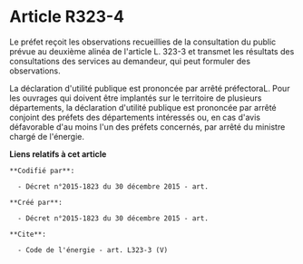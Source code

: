 # Article R323-4

Le préfet reçoit les observations recueillies de la consultation du public prévue au deuxième alinéa de l'article L. 323-3 et
transmet les résultats des consultations des services au demandeur, qui peut formuler des observations. 

La déclaration d'utilité publique est prononcée par arrêté préfectoraL. Pour les ouvrages qui doivent être implantés sur le
territoire de plusieurs départements, la déclaration d'utilité publique est prononcée par arrêté conjoint des préfets des
départements intéressés ou, en cas d'avis défavorable d'au moins l'un des préfets concernés, par arrêté du ministre chargé de
l'énergie.

**Liens relatifs à cet article**

	**Codifié par**:

	  - Décret n°2015-1823 du 30 décembre 2015 - art.

	**Créé par**:

	  - Décret n°2015-1823 du 30 décembre 2015 - art.

	**Cite**:

	  - Code de l'énergie - art. L323-3 (V)

